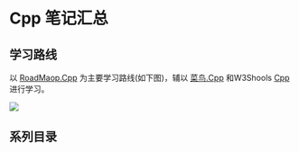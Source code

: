 # Cpp 笔记汇总

## 学习路线

以 [RoadMaop.Cpp](https://roadmap.sh/cpp) 为主要学习路线(如下图)，辅以 [菜鸟.Cpp](https://www.runoob.com/cplusplus/cpp-tutorial.html) 和W3Shools [Cpp](https://www.w3schools.com/cpp/default.asp)进行学习。

<div class='center'><img src='https://imagebank-0.oss-cn-beijing.aliyuncs.com/PicGo/Cpp系列汇总-2024-6-29-Cpp学习路线.png'/></div>

## 系列目录

